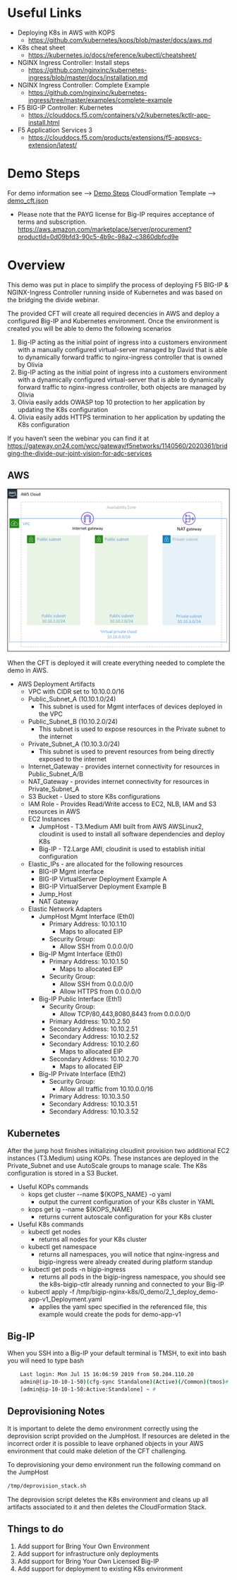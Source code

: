 # Useful Links
* Deploying K8s in AWS with KOPS
    * https://github.com/kubernetes/kops/blob/master/docs/aws.md
* K8s cheat sheet
    * https://kubernetes.io/docs/reference/kubectl/cheatsheet/
* NGINX Ingress Controller: Install steps
    * https://github.com/nginxinc/kubernetes-ingress/blob/master/docs/installation.md
* NGINX Ingress Controller: Complete Example
    * https://github.com/nginxinc/kubernetes-ingress/tree/master/examples/complete-example
* F5 BIG-IP Controller: Kubernetes
    * https://clouddocs.f5.com/containers/v2/kubernetes/kctlr-app-install.html
* F5 Application Services 3
    * https://clouddocs.f5.com/products/extensions/f5-appsvcs-extension/latest/

# Demo Steps
For demo information see --> [Demo Steps](/0_demo/readme.md)
CloudFormation Template --> [demo_cft.json](/1_scripts/cft/demo_cft.json)

* Please note that the PAYG license for Big-IP requires acceptance of terms and subscription. https://aws.amazon.com/marketplace/server/procurement?productId=0d09bfd3-90c5-4b9c-98a2-c3860dbfcd9e

# Overview
This demo was put in place to simplify the process of deploying F5 BIG-IP & NGINX-Ingress Controller running inside of Kubernetes and was based on the bridging the divide webinar.

The provided CFT will create all required decencies in AWS and deploy a configured Big-IP and Kubernetes environment. Once the environment is created you will be able to demo the following scenarios
1.	Big-IP acting as the initial point of ingress into a customers environment with a manually configured virtual-server managed by David that is able to dynamically forward traffic to nginx-ingress controller that is owned by Olivia
2.	Big-IP acting as the initial point of ingress into a customers environment with a dynamically configured virtual-server that is able to dynamically forward traffic to nginx-ingress controller, both objects are managed by Olivia
3.	Olivia easily adds OWASP top 10 protection to her application by updating the K8s configuration
4.	Olivia easily adds HTTPS termination to her application by updating the K8s configuration

If you haven’t seen the webinar you can find it at https://gateway.on24.com/wcc/gateway/f5networks/1140560/2020361/bridging-the-divide-our-joint-vision-for-adc-services


## AWS
![Example VPC Architecture](/2_images/Env_VPC.png)

When the CFT is deployed it will create everything needed to complete the demo in AWS.
- AWS Deployment Artifacts
    - VPC with CIDR set to 10.10.0.0/16
    - Public_Subnet_A (10.10.1.0/24)
        - This subnet is used for Mgmt interfaces of devices deployed in the VPC
    - Public_Subnet_B (10.10.2.0/24)
        - This subnet is used to expose resources in the Private subnet to the internet
    - Private_Subnet_A (10.10.3.0/24)
        - This subnet is used to prevent resources from being directly exposed to the internet
    - Internet_Gateway - provides internet connectivity for resources in Public_Subnet_A/B
    - NAT_Gateway - provides internet connectivity for resources in Private_Subnet_A
    - S3 Bucket - Used to store K8s configurations
    - IAM Role - Provides Read/Write access to EC2, NLB, IAM and S3 resources in AWS
    - EC2 Instances
        - JumpHost - T3.Medium AMI built from AWS AWSLinux2, cloudinit is used to install all software dependencies and deploy K8s
        - Big-IP - T2.Large AMI, cloudinit is used to establish initial configuration
    - Elastic_IPs - are allocated for the following resources
        - BIG-IP Mgmt interface
        - BIG-IP VirtualServer Deployment Example A
        - BIG-IP VirtualServer Deployment Example B
        - Jump_Host
        - NAT Gateway
    - Elastic Network Adapters
        - JumpHost Mgmt Interface (Eth0)
            - Primary Address: 10.10.1.10
                - Maps to allocated EIP
            - Security Group:
                - Allow SSH from 0.0.0.0/0
        - Big-IP Mgmt Interface (Eth0)
            - Primary Address: 10.10.1.50
                - Maps to allocated EIP
            - Security Group:
                - Allow SSH from 0.0.0.0/0
                - Allow HTTPS from 0.0.0.0/0
        - Big-IP Public Interface (Eth1)
            - Security Group:
                - Allow TCP/80,443,8080,8443 from 0.0.0.0/0
            - Primary Address: 10.10.2.50
            - Secondary Address: 10.10.2.51
            - Secondary Address: 10.10.2.52
            - Secondary Address: 10.10.2.60
                - Maps to allocated EIP
            - Secondary Address: 10.10.2.70
                - Maps to allocated EIP
        - Big-IP Private Interface (Eth2)
            - Security Group:
                - Allow all traffic from 10.10.0.0/16
            - Primary Address: 10.10.3.50
            - Secondary Address: 10.10.3.51
            - Secondary Address: 10.10.3.52

## Kubernetes
After the jump host finishes initializing cloudinit provision two additional EC2 instances (T3.Medium) using KOPs. These instances are deployed in the Private_Subnet and use AutoScale groups to manage scale. The K8s configuration is stored in a S3 Bucket.

- Useful KOPs commands
    - kops get cluster --name ${KOPS_NAME} -o yaml
        - output the current configuration of your K8s cluster in YAML
    - kops get ig --name ${KOPS_NAME}
        - returns current autoscale configuration for your K8s cluster
- Useful K8s commands
    - kubectl get nodes
        - returns all nodes for your K8s cluster
    - kubectl get namespace
        - returns all namespaces, you will notice that nginx-ingress and bigip-ingress were already created during platform standup
    - kubectl get pods -n bigip-ingress
        - returns all pods in the bigip-ingress namespace, you should see the k8s-bigip-ctlr already running and connected to your Big-IP
    - kubectl apply -f /tmp/bigip-nginx-k8s/0_demo/2_1_deploy_demo-app-v1_Deployment.yaml
        - applies the yaml spec specified in the referenced file, this example would create the pods for demo-app-v1

## Big-IP
When you SSH into a Big-IP your default terminal is TMSH, to exit into bash you will need to type bash

```bash
    Last login: Mon Jul 15 16:06:59 2019 from 50.204.110.20
    admin@(ip-10-10-1-50)(cfg-sync Standalone)(Active)(/Common)(tmos)# bash
    [admin@ip-10-10-1-50:Active:Standalone] ~ #
```

## Deprovisioning Notes
It is important to delete the demo environment correctly using the deprovision script provided on the JumpHost. If resources are deleted in the incorrect order it is possible to leave orphaned objects in your AWS environment that could make deletion of the CFT challenging.

To deprovisioning your demo environment run the following command on the JumpHost
```bash
/tmp/deprovision_stack.sh
```

The deprovision script deletes the K8s environment and cleans up all artifacts associated to it and then deletes the CloudFormation Stack.

## Things to do
1. Add support for Bring Your Own Environment
1. Add support for infrastructure only deployments
1. Add support for Bring Your Own Licensed Big-IP
1. Add support for deployment to existing K8s environment
